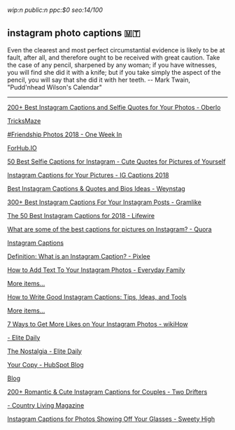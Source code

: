 ###### wip:n public:n ppc:$0 seo:14/100

## instagram photo captions :malta:

Even the clearest and most perfect circumstantial evidence is likely to be at
fault, after all, and therefore ought to be received with great caution.  Take
the case of any pencil, sharpened by any woman; if you have witnesses, you will
find she did it with a knife; but if you take simply the aspect of the pencil,
you will say that she did it with her teeth.
		-- Mark Twain, "Pudd'nhead Wilson's Calendar"


----------


[200+ Best Instagram Captions and Selfie Quotes for Your Photos - Oberlo ](http://www.oberlo.com/blog/instagram-captions/amp)

[ ](https://www.oberlo.com/blog/instagram-captions/amp)

[TricksMaze ](http://tricksmaze.com/cool-instagram-captions/)

[ ](https://tricksmaze.com/cool-instagram-captions/)

[#Friendship Photos 2018 - One Week In ](http://one-week-in.com/best-instagram-captions-funny-friends/)

[ ](https://one-week-in.com/best-instagram-captions-funny-friends/)

[ForHub.IO ](http://www.forhub.io/blog/best-instagram-captions/)

[ ](https://www.forhub.io/blog/best-instagram-captions/)

[50 Best Selfie Captions for Instagram - Cute Quotes for Pictures of Yourself ](http://www.seventeen.com/life/tech-social-media/a22566205/selfie-instagram-captions/)

[ ](https://www.seventeen.com/life/tech-social-media/a22566205/selfie-instagram-captions/)

[Instagram Captions for Your Pictures - IG Captions 2018 ](http://igcaptions.com/)

[ ](https://igcaptions.com/)

[Best Instagram Captions & Quotes and Bios Ideas - Weynstag ](http://weynstag.com/best-instagram-captions/)

[300+ Best Instagram Captions For Your Instagram Posts - Gramlike ](http://gramlike.com/instagram-captions/)

[ ](https://gramlike.com/instagram-captions/)

[The 50 Best Instagram Captions for 2018 - Lifewire ](http://www.lifewire.com/best-instagram-captions-4171697)

[ ](https://www.lifewire.com/best-instagram-captions-4171697)

[What are some of the best captions for pictures on Instagram? - Quora ](http://www.quora.com/What-are-some-of-the-best-captions-for-pictures-on-Instagram)

[Instagram Captions ](http://bestgoodcaptions.com/)

[      Definition: What is an Instagram Caption? - Pixlee ](https://www.pixlee.com/definitions/definition-instagram-caption)

[      How to Add Text To Your Instagram Photos - Everyday Family ](https://www.everydayfamily.com/blog/how-to-add-text-to-your-instagram-photos/)

[More items... ](https://blog.hootsuite.com/instagram-captions-drive-engagement/)

[      How to Write Good Instagram Captions: Tips, Ideas, and Tools ](https://blog.hootsuite.com/instagram-captions-drive-engagement/)

[More items... ](https://www.wikihow.com/Get-More-Likes-on-Your-Instagram-Photos)

[      7 Ways to Get More Likes on Your Instagram Photos - wikiHow ](https://www.wikihow.com/Get-More-Likes-on-Your-Instagram-Photos)

[- Elite Daily ](http://www.elitedaily.com/p/60-lazy-instagram-captions-if-youre-so-tired-of-coming-up-with-your-own-8385083)

[The Nostalgia - Elite Daily ](http://www.elitedaily.com/p/29-instagram-captions-for-baby-pictures-of-yourself-that-will-bring-on-the-nostalgia-12226982)

[Your Copy - HubSpot Blog ](http://blog.hubspot.com/marketing/write-good-instagram-caption)

[Blog ](http://blog.hootsuite.com/instagram-captions-drive-engagement/amp/)

[200+ Romantic & Cute Instagram Captions for Couples - Two Drifters ](http://twodrifters.us/blog/instagram-captions-for-couples.html)

[- Country Living Magazine ](http://www.countryliving.com/life/a23109458/halloween-instagram-captions/)

[Instagram Captions for Photos Showing Off Your Glasses - Sweety High ](http://www.sweetyhigh.com/read/glasses-instagram-captions-082318)

